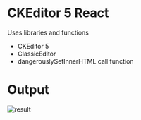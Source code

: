 # CKEditor 5 React
Uses libraries and functions
* CKEditor 5
* ClassicEditor
* dangerouslySetInnerHTML call function
# Output

![result](https://user-images.githubusercontent.com/56125560/147805203-88413aa2-d71d-4976-8e90-ed21b0fc81eb.png)
